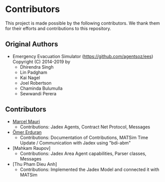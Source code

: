 # Contributors

This project is made possible by the following contributors. We thank them for their efforts and contributions to this repository.

## Original Authors
- Emergency Evacuation Simulator (https://github.com/agentsoz/ees)
Copyright (C) 2014-2019 by
  * Dhirendra Singh
  * Lin Padgham
  * Kai Nagel
  * Joel Robertson
  * Chaminda Bulumulla
  * Sewwandi Perera

## Contributors
- [Marcel Mauri](https://github.com/M4rc3l-M)
  - Contributions: Jadex Agents, Contract Net Protocol, Messages
- [Ömer Erduran](https://github.com/oemer95)
   - Contributions: Documentation of Contributions, MATSim Time Update / Communication with Jadex using "bdi-abm"
- [Mahkam Raupov]
  - Contributions: Jadex Area Agent capabilities, Parser classes, Messages
- [Thu Pham Dieu Anh]
  - Contributions: Implemented the Jadex Model and connected it with MATSim
  
